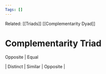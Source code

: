 ```yaml
---
Tags: []
---
```

Related: [[Triads]] [[Complementarity Dyad]] 
# Complementarity Triad

Opposite | Equal 

| Distinct | Similar | Opposite |